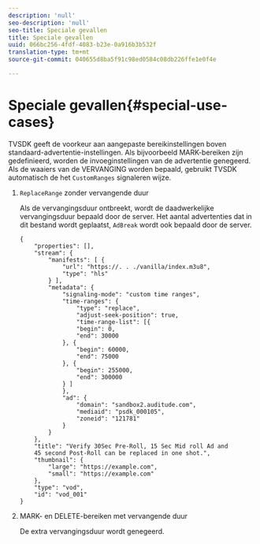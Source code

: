 ```yaml
---
description: 'null'
seo-description: 'null'
seo-title: Speciale gevallen
title: Speciale gevallen
uuid: 066bc256-4fdf-4083-b23e-0a916b3b532f
translation-type: tm+mt
source-git-commit: 040655d8ba5f91c98ed0584c08db226ffe1e0f4e

---
```



# Speciale gevallen{#special-use-cases}

TVSDK geeft de voorkeur aan aangepaste bereikinstellingen boven standaard-advertentie-instellingen. Als bijvoorbeeld MARK-bereiken zijn gedefinieerd, worden de invoeginstellingen van de advertentie genegeerd. Als de waaiers van de VERVANGING worden bepaald, gebruikt TVSDK automatisch de het `CustomRanges` signaleren wijze.

1. `ReplaceRange` zonder vervangende duur

   Als de vervangingsduur ontbreekt, wordt de daadwerkelijke vervangingsduur bepaald door de server. Het aantal advertenties dat in dit bestand wordt geplaatst, `AdBreak` wordt ook bepaald door de server.

   ```
   {
       "properties": [],
       "stream": {
           "manifests": [ {
               "url": "https://. . ./vanilla/index.m3u8",
               "type": "hls"
           } ],
           "metadata": {
               "signaling-mode": "custom time ranges",
               "time-ranges": {
                   "type": "replace",
                   "adjust-seek-position": true,
                   "time-range-list": [{
                   "begin": 0,
                   "end": 30000
               }, {
                   "begin": 60000,
                   "end": 75000
               }, {
                   "begin": 255000,
                   "end": 300000
               } ]
               },
               "ad": {             
                   "domain": "sandbox2.auditude.com",
                   "mediaid": "psdk_000105",
                   "zoneid": "121781"
               }     
           }
       },
       "title": "Verify 30Sec Pre-Roll, 15 Sec Mid roll Ad and 
       45 second Post-Roll can be replaced in one shot.",
       "thumbnail": {
           "large": "https://example.com",
           "small": "https://example.com"
       },
       "type": "vod",
       "id": "vod_001"
   }
   ```

1. MARK- en DELETE-bereiken met vervangende duur

   De extra vervangingsduur wordt genegeerd.
